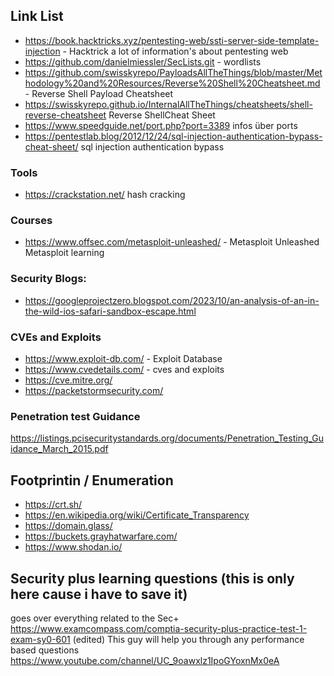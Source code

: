 ## Link List

- https://book.hacktricks.xyz/pentesting-web/ssti-server-side-template-injection - Hacktrick a lot of information's about pentesting web
- https://github.com/danielmiessler/SecLists.git - wordlists
- https://github.com/swisskyrepo/PayloadsAllTheThings/blob/master/Methodology%20and%20Resources/Reverse%20Shell%20Cheatsheet.md - Reverse Shell Payload Cheatsheet
- https://swisskyrepo.github.io/InternalAllTheThings/cheatsheets/shell-reverse-cheatsheet Reverse ShellCheat Sheet
- https://www.speedguide.net/port.php?port=3389 infos über ports
- https://pentestlab.blog/2012/12/24/sql-injection-authentication-bypass-cheat-sheet/ sql injection authentication bypass

### Tools
- https://crackstation.net/ hash cracking
### Courses
- https://www.offsec.com/metasploit-unleashed/ - Metasploit Unleashed Metasploit learning

### Security Blogs:
- https://googleprojectzero.blogspot.com/2023/10/an-analysis-of-an-in-the-wild-ios-safari-sandbox-escape.html


### CVEs and Exploits
- https://www.exploit-db.com/ - Exploit Database
- https://www.cvedetails.com/ - cves and exploits
- https://cve.mitre.org/
- https://packetstormsecurity.com/

### Penetration test Guidance
https://listings.pcisecuritystandards.org/documents/Penetration_Testing_Guidance_March_2015.pdf

## Footprintin / Enumeration
- https://crt.sh/
- https://en.wikipedia.org/wiki/Certificate_Transparency
- https://domain.glass/
- https://buckets.grayhatwarfare.com/
- https://www.shodan.io/


## Security plus learning questions (this is only here cause i have to save it)
goes over everything related to the Sec+ 
https://www.examcompass.com/comptia-security-plus-practice-test-1-exam-sy0-601 (edited)
This guy will help you through any performance based questions
https://www.youtube.com/channel/UC_9oawxlz1IpoGYoxnMx0eA 